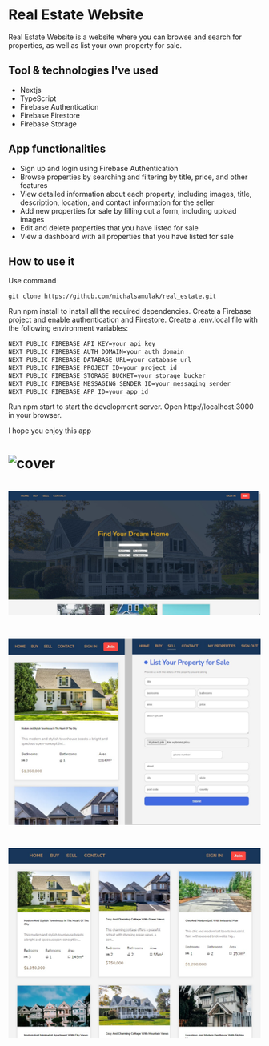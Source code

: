 # Real Estate Website

Real Estate Website is a website where you can browse and search for properties, as well as list your own property for sale.

## Tool & technologies I've used

- Nextjs
- TypeScript
- Firebase Authentication
- Firebase Firestore
- Firebase Storage

## App functionalities

 - Sign up and login using Firebase Authentication
 - Browse properties by searching and filtering by title, price, and other features
 - View detailed information about each property, including images, title, description, location, and contact information for the seller
 - Add new properties for sale by filling out a form, including upload images
 - Edit and delete properties that you have listed for sale
 - View a dashboard with all properties that you have listed for sale

## How to use it

Use command 
```
git clone https://github.com/michalsamulak/real_estate.git
```
Run npm install to install all the required dependencies.
Create a Firebase project and enable authentication and Firestore.
Create a .env.local file with the following environment variables:
```
NEXT_PUBLIC_FIREBASE_API_KEY=your_api_key
NEXT_PUBLIC_FIREBASE_AUTH_DOMAIN=your_auth_domain
NEXT_PUBLIC_FIREBASE_DATABASE_URL=your_database_url
NEXT_PUBLIC_FIREBASE_PROJECT_ID=your_project_id
NEXT_PUBLIC_FIREBASE_STORAGE_BUCKET=your_storage_bucker
NEXT_PUBLIC_FIREBASE_MESSAGING_SENDER_ID=your_messaging_sender
NEXT_PUBLIC_FIREBASE_APP_ID=your_app_id
```

Run npm start to start the development server.
Open http://localhost:3000 in your browser.


I hope you enjoy this app

# ![cover](public/real_estate.gif)
# ![cover](public/capture1.png)
# ![cover](public/capture2.png)
# ![cover](public/capture3.png)

